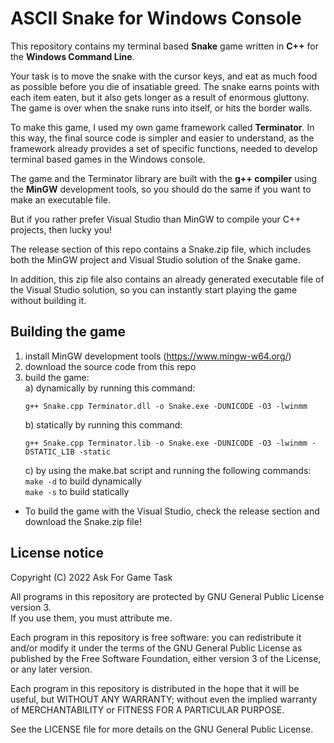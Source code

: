# ASCII Snake for Windows Console

This repository contains my terminal based **Snake** game written in **C++** for the **Windows Command Line**. 

Your task is to move the snake with the cursor keys, and eat as much food as possible before you die of insatiable greed. The snake earns points with each item eaten, but it also gets longer as a result of enormous gluttony. The game is over when the snake runs into itself, or hits the border walls.  

To make this game, I used my own game framework called **Terminator**. In this way, the final source code is simpler and easier to understand, as the framework already provides a set of specific functions, needed to develop terminal based games in the Windows console.

The game and the Terminator library are built with the **g++ compiler** using the **MinGW** development tools, so you should do the same if you want to make an executable file.

But if you rather prefer Visual Studio than MinGW to compile your C++ projects, then lucky you! 

The release section of this repo contains a Snake.zip file, which includes both the MinGW project and Visual Studio solution of the Snake game.

In addition, this zip file also contains an already generated executable file of the Visual Studio solution, so you can instantly start playing the game without building it.


## Building the game

1. install MinGW development tools (https://www.mingw-w64.org/) 
2. download the source code from this repo 
3. build the game:  
    a) dynamically by running this command:
      ```shell
      g++ Snake.cpp Terminator.dll -o Snake.exe -DUNICODE -O3 -lwinmm
      ```
    b) statically by running this command:  
    ```shell
    g++ Snake.cpp Terminator.lib -o Snake.exe -DUNICODE -O3 -lwinmm -DSTATIC_LIB -static  
    ```
	  c) by using the make.bat script and running the following commands:  
    ```make -d``` to build dynamically  
    ```make -s``` to build statically  
	
  - To build the game with the Visual Studio, check the release section and download the Snake.zip file!


## License notice
Copyright (C) 2022 Ask For Game Task

All programs in this repository are protected by GNU General Public License version 3.  
If you use them, you must attribute me.

Each program in this repository is free software: 
you can redistribute it and/or modify it under the terms of the GNU General Public License as published by the Free Software Foundation, either version 3 of the License, or any later version.

Each program in this repository is distributed in the hope that it will be useful, but WITHOUT ANY WARRANTY; without even the implied warranty of MERCHANTABILITY or FITNESS FOR A PARTICULAR PURPOSE. 

See the LICENSE file for more details on the GNU General Public License.

